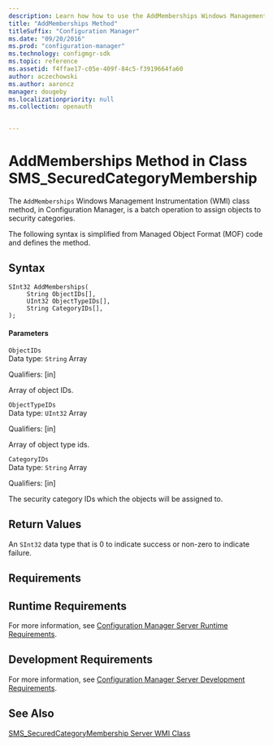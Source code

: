 ```yaml
---
description: Learn how how to use the AddMemberships Windows Management Instrumentation (WMI) class method, in Configuration Manager, for a batch operation to assign objects to security categories.
title: "AddMemberships Method"
titleSuffix: "Configuration Manager"
ms.date: "09/20/2016"
ms.prod: "configuration-manager"
ms.technology: configmgr-sdk
ms.topic: reference
ms.assetid: f4ffae17-c05e-409f-84c5-f3919664fa60
author: aczechowski
ms.author: aaroncz
manager: dougeby
ms.localizationpriority: null
ms.collection: openauth


---
```

# AddMemberships Method in Class SMS_SecuredCategoryMembership
The `AddMemberships` Windows Management Instrumentation (WMI) class method, in Configuration Manager, is a batch operation to assign objects to security categories.  

 The following syntax is simplified from Managed Object Format (MOF) code and defines the method.  

## Syntax  

```  
SInt32 AddMemberships(  
     String ObjectIDs[],  
     UInt32 ObjectTypeIDs[],  
     String CategoryIDs[],  
);  
```  

#### Parameters  
 `ObjectIDs`  
 Data type: `String` Array  

 Qualifiers: [in]  

 Array of object IDs.  

 `ObjectTypeIDs`  
 Data type: `UInt32` Array  

 Qualifiers: [in]  

 Array of object type ids.  

 `CategoryIDs`  
 Data type: `String` Array  

 Qualifiers: [in]  

 The security category IDs which the objects will be assigned to.  

## Return Values  
 An `SInt32` data type that is 0 to indicate success or non-zero to indicate failure.  

## Requirements  

## Runtime Requirements  
 For more information, see [Configuration Manager Server Runtime Requirements](../../../../../develop/core/reqs/server-runtime-requirements.md).  

## Development Requirements  
 For more information, see [Configuration Manager Server Development Requirements](../../../../../develop/core/reqs/server-development-requirements.md).  

## See Also  
 [SMS_SecuredCategoryMembership Server WMI Class](../../../../../develop/reference/core/servers/configure/sms_securedcategorymembership-server-wmi-class.md)
